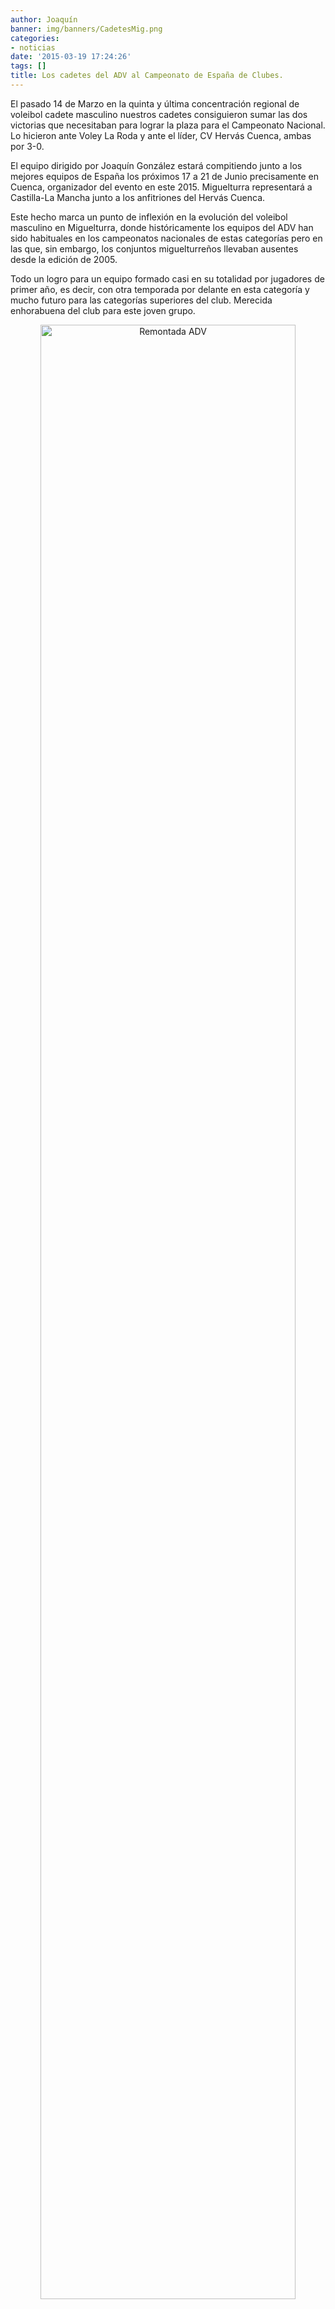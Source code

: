 ```yaml
---
author: Joaquín
banner: img/banners/CadetesMig.png
categories:
- noticias
date: '2015-03-19 17:24:26'
tags: []
title: Los cadetes del ADV al Campeonato de España de Clubes.
---
```


El pasado 14 de Marzo en la quinta y última concentración regional de voleibol cadete masculino nuestros cadetes consiguieron sumar las dos victorias que necesitaban para lograr la plaza para el Campeonato Nacional. Lo hicieron ante Voley La Roda y ante el líder, CV Hervás Cuenca, ambas por 3-0.

El equipo dirigido por Joaquín González estará compitiendo junto a los mejores equipos de España los próximos 17 a 21 de Junio precisamente en Cuenca, organizador del evento en este 2015. Miguelturra representará a Castilla-La Mancha junto a los anfitriones del Hervás Cuenca.

Este hecho marca un punto de inflexión en la evolución del voleibol masculino en Miguelturra, donde históricamente los equipos del ADV han sido habituales en los campeonatos nacionales de estas categorías pero en las que, sin embargo, los conjuntos miguelturreños llevaban ausentes desde la edición de 2005.

Todo un logro para un equipo formado casi en su totalidad por jugadores de primer año, es decir, con otra temporada por delante en esta categoría y mucho futuro para las categorías superiores del club. Merecida enhorabuena del club para este joven grupo.

<center>
<img alt="Remontada ADV" width="90%" align="center" src="http://www.advmiguelturra.org/img/banners/CadetesMig.png"/> </center>

